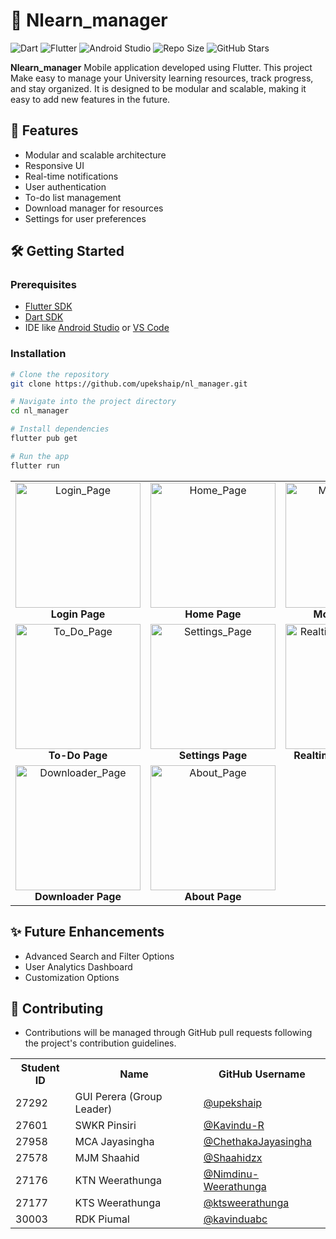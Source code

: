 # 📱 Nlearn_manager

![Dart](https://img.shields.io/badge/Dart-0175C2?style=for-the-badge&logo=dart&logoColor=white)
![Flutter](https://img.shields.io/badge/Flutter-02569B?style=for-the-badge&logo=flutter&logoColor=white)
![Android Studio](https://img.shields.io/badge/Android%20Studio-3DDC84?style=for-the-badge&logo=android-studio&logoColor=white)
![Repo Size](https://img.shields.io/github/repo-size/upekshaip/nl_manager?style=for-the-badge)
![GitHub Stars](https://img.shields.io/github/stars/upekshaip/nl_manager?style=for-the-badge&logo=github&label=Stars)

**Nlearn_manager** Mobile application developed using Flutter. This project Make easy to manage your University learning resources, track progress, and stay organized. It is designed to be modular and scalable, making it easy to add new features in the future.

## 🚀 Features

- Modular and scalable architecture
- Responsive UI
- Real-time notifications
- User authentication
- To-do list management
- Download manager for resources
- Settings for user preferences

## 🛠️ Getting Started

### Prerequisites

- [Flutter SDK](https://flutter.dev/docs/get-started/install)
- [Dart SDK](https://dart.dev/get-dart)
- IDE like [Android Studio](https://developer.android.com/studio) or [VS Code](https://code.visualstudio.com/)

### Installation

```bash
# Clone the repository
git clone https://github.com/upekshaip/nl_manager.git

# Navigate into the project directory
cd nl_manager

# Install dependencies
flutter pub get

# Run the app
flutter run

```

<div align="center">

<table>
  <tr>
    <td align="center">
      <img src="https://github.com/user-attachments/assets/87f2a29d-8562-42fb-bc24-7ab2900d2733" alt="Login_Page" width="200"/><br/><b>Login Page</b>
    </td>
    <td align="center">
      <img src="https://github.com/user-attachments/assets/b6651dc1-58df-4363-b330-bddca41df542" alt="Home_Page" width="200"/><br/><b>Home Page</b>
    </td>
    <td align="center">
      <img src="https://github.com/user-attachments/assets/8bbe0e5d-08de-49b4-8266-22ae3dc59791" alt="Modules_Page" width="200"/><br/><b>Modules Page</b>
    </td>
  </tr>
  <tr>
    <td align="center">
      <img src="https://github.com/user-attachments/assets/088c5be7-3e8c-42aa-98b2-54dd8af0c44a" alt="To_Do_Page" width="200"/><br/><b>To-Do Page</b>
    </td>
    <td align="center">
      <img src="https://github.com/user-attachments/assets/288083a4-9bb3-4fa6-b8c9-2459b3b3e1d9" alt="Settings_Page" width="200"/><br/><b>Settings Page</b>
    </td>
    <td align="center">
      <img src="https://github.com/user-attachments/assets/6b236dd5-350d-4066-9f00-e06a4f5a09e7" alt="Realtime_Notifications" width="200"/><br/><b>Realtime Notifications</b>
    </td>
  </tr>
  <tr>
    <td align="center">
      <img src="https://github.com/user-attachments/assets/a57e2261-4d95-481d-82f4-0be41b6c1b0e" alt="Downloader_Page" width="200"/><br/><b>Downloader Page</b>
    </td>
    <td align="center">
      <img src="https://github.com/user-attachments/assets/87c54f99-e7f3-4f80-8395-4ea53e0f4243" alt="About_Page" width="200"/><br/><b>About Page</b>
    </td>
    <td></td>
  </tr>
</table>

</div>

## ✨ Future Enhancements

- Advanced Search and Filter Options
- User Analytics Dashboard
- Customization Options

## 🤝 Contributing

- Contributions will be managed through GitHub pull requests following the project's contribution guidelines.

<table style="width:100%">
  <tr>
    <th>Student ID</th>
    <th>Name</th>
    <th>GitHub Username</th>
  </tr>
  <tr>
    <td>27292</td>
    <td>GUI Perera (Group Leader)</td>
    <td><a href="https://github.com/upekshaip">@upekshaip</a></td>
  </tr>
  <tr>
    <td>27601</td>
    <td>SWKR Pinsiri</td>
    <td><a href="https://github.com/Kavindu-R">@Kavindu-R</a></td>
  </tr>
   <tr>
    <td>27958</td>
    <td>MCA Jayasingha</td>
    <td><a href="https://github.com/ChethakaJayasingha">@ChethakaJayasingha</a></td>
  </tr>
  <tr>
    <td>27578</td>
    <td>MJM Shaahid</td>
    <td><a href="https://github.com/Shaahidzx">@Shaahidzx</a></td>
  </tr>
  <tr>
    <td>27176</td>
    <td>KTN Weerathunga</td>
    <td><a href="https://github.com/Nimdinu-Weerathunga">@Nimdinu-Weerathunga</a></td>
  </tr>
   <tr>
    <td>27177</td>
    <td>KTS Weerathunga</td>
    <td><a href="https://github.com/ktsweerathunga">@ktsweerathunga</a></td>
  </tr>
   <tr>
    <td>30003</td>
    <td>RDK Piumal</td>
    <td><a href="https://github.com/kavinduabc">@kavinduabc</a></td>
  
</table>
